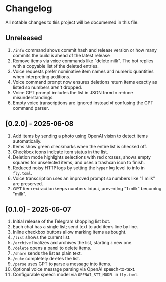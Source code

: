 # Changelog

All notable changes to this project will be documented in this file.

## Unreleased
1. `/info` command shows commit hash and release version or how many commits the build is ahead of the latest release
2. Remove items via voice commands like "delete milk". The bot replies with a copyable list of the deleted entries.
3. Voice requests prefer nominative item names and numeric quantities when interpreting additions.
4. Voice command prompt now ensures deletions return items exactly as listed so numbers aren't dropped.
5. Voice GPT prompt includes the list in JSON form to reduce misunderstandings.
6. Empty voice transcriptions are ignored instead of confusing the GPT command
   parser.

## [0.2.0] - 2025-06-08
1. Add items by sending a photo using OpenAI vision to detect items automatically.
2. Items show green checkmarks when the entire list is checked off.
3. Checkbox icons indicate item status in the list.
4. Deletion mode highlights selections with red crosses, shows empty squares for
   unselected items, and uses a trashcan icon to finish.
5. Reduced noisy HTTP logs by setting the `hyper` log level to info in `fly.toml`.
6. Voice transcription uses an improved prompt so numbers like "1 milk" are preserved.
7. GPT item extraction keeps numbers intact, preventing "1 milk" becoming "milk".


## [0.1.0] - 2025-06-07
1. Initial release of the Telegram shopping list bot.
2. Each chat has a single list; send text to add items line by line.
3. Inline checkbox buttons allow marking items as bought.
4. `/list` shows the current list.
5. `/archive` finalizes and archives the list, starting a new one.
6. `/delete` opens a panel to delete items.
7. `/share` sends the list as plain text.
8. `/nuke` completely deletes the list.
9. `/parse` uses GPT to parse a message into items.
10. Optional voice message parsing via OpenAI speech-to-text.
11. Configurable speech model via `OPENAI_STT_MODEL` in `fly.toml`.

